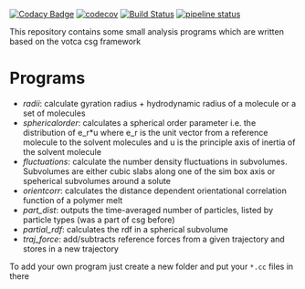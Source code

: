 [![Codacy Badge](https://api.codacy.com/project/badge/Grade/f9468cb3863b4a83b75eda6250755a3d)](https://www.codacy.com/manual/votca-package/csgapps?utm_source=github.com&amp;utm_medium=referral&amp;utm_content=votca/csgapps&amp;utm_campaign=Badge_Grade)
[![codecov](https://codecov.io/gh/votca/csgapps/branch/master/graph/badge.svg)](https://codecov.io/gh/votca/csgapps)
[![Build Status](https://travis-ci.org/votca/csgapps.svg?branch=master)](https://travis-ci.org/votca/csgapps)
[![pipeline status](https://gitlab.com/votca/csgapps/badges/master/pipeline.svg)](https://gitlab.com/votca/csgapps/commits/master)

This repository contains some small analysis programs which are written based on the votca csg framework

# Programs

*   _radii_: calculate gyration radius + hydrodynamic radius of a molecule or a set of molecules
*   _sphericalorder_: calculates a spherical order parameter i.e. the distribution of e\_r\*u where e\_r is the unit vector from a reference molecule to the solvent molecules and u is the principle axis of inertia of the solvent molecule
*   _fluctuations_: calculate the number density fluctuations in subvolumes. Subvolumes are either cubic slabs along one of the sim box axis or speherical subvolumes around a solute
*   _orientcorr_: calculates the distance dependent orientational correlation function of a polymer melt
*   _part_dist_: outputs the time-averaged number of particles, listed by particle types (was a part of csg before)
*   _partial\_rdf_: calculates the rdf in a spherical subvolume
*   _traj\_force_: add/subtracts reference forces from a given trajectory and stores in a new trajectory

To add your own program just create a new folder and put your `*.cc` files in there
